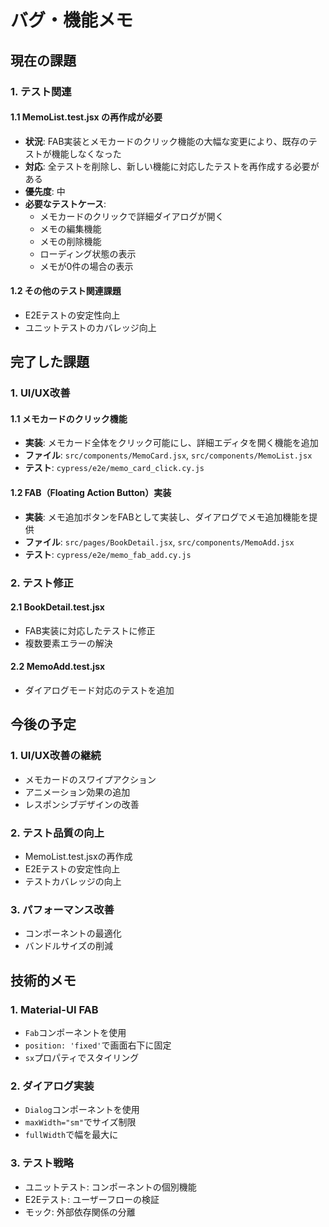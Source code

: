 # バグ・機能メモ

## 現在の課題

### 1. テスト関連

#### 1.1 MemoList.test.jsx の再作成が必要
- **状況**: FAB実装とメモカードのクリック機能の大幅な変更により、既存のテストが機能しなくなった
- **対応**: 全テストを削除し、新しい機能に対応したテストを再作成する必要がある
- **優先度**: 中
- **必要なテストケース**:
  - メモカードのクリックで詳細ダイアログが開く
  - メモの編集機能
  - メモの削除機能
  - ローディング状態の表示
  - メモが0件の場合の表示

#### 1.2 その他のテスト関連課題
- E2Eテストの安定性向上
- ユニットテストのカバレッジ向上

## 完了した課題

### 1. UI/UX改善

#### 1.1 メモカードのクリック機能
- **実装**: メモカード全体をクリック可能にし、詳細エディタを開く機能を追加
- **ファイル**: `src/components/MemoCard.jsx`, `src/components/MemoList.jsx`
- **テスト**: `cypress/e2e/memo_card_click.cy.js`

#### 1.2 FAB（Floating Action Button）実装
- **実装**: メモ追加ボタンをFABとして実装し、ダイアログでメモ追加機能を提供
- **ファイル**: `src/pages/BookDetail.jsx`, `src/components/MemoAdd.jsx`
- **テスト**: `cypress/e2e/memo_fab_add.cy.js`

### 2. テスト修正

#### 2.1 BookDetail.test.jsx
- FAB実装に対応したテストに修正
- 複数要素エラーの解決

#### 2.2 MemoAdd.test.jsx
- ダイアログモード対応のテストを追加

## 今後の予定

### 1. UI/UX改善の継続
- メモカードのスワイプアクション
- アニメーション効果の追加
- レスポンシブデザインの改善

### 2. テスト品質の向上
- MemoList.test.jsxの再作成
- E2Eテストの安定性向上
- テストカバレッジの向上

### 3. パフォーマンス改善
- コンポーネントの最適化
- バンドルサイズの削減

## 技術的メモ

### 1. Material-UI FAB
- `Fab`コンポーネントを使用
- `position: 'fixed'`で画面右下に固定
- `sx`プロパティでスタイリング

### 2. ダイアログ実装
- `Dialog`コンポーネントを使用
- `maxWidth="sm"`でサイズ制限
- `fullWidth`で幅を最大に

### 3. テスト戦略
- ユニットテスト: コンポーネントの個別機能
- E2Eテスト: ユーザーフローの検証
- モック: 外部依存関係の分離 